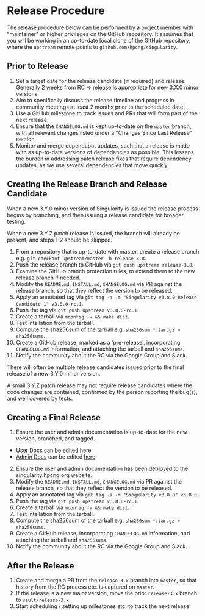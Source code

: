 # Release Procedure

The release procedure below can be performed by a project member with
"maintainer" or higher privileges on the GitHub repository. It assumes
that you will be working in an up-to-date local clone of the GitHub
repository, where the `upstream` remote points to
`github.com/hpcng/singularity`.

## Prior to Release

1. Set a target date for the release candidate (if required) and
   release. Generally 2 weeks from RC -> release is appropriate for
   new 3.X.0 minor versions.
2. Aim to specifically discuss the release timeline and progress in
   community meetings at least 2 months prior to the scheduled date.
3. Use a GitHub milestone to track issues and PRs that will form part
   of the next release.
4. Ensure that the `CHANGELOG.md` is kept up-to-date on the `master`
   branch, with all relevant changes listed under a "Changes Since
   Last Release" section.
5. Monitor and merge dependabot updates, such that a release is made
   with as up-to-date versions of dependencies as possible. This
   lessens the burden in addressing patch release fixes that require
   dependency updates, as we use several dependencies that move
   quickly.

## Creating the Release Branch and Release Candidate

When a new 3.Y.0 minor version of Singularity is issued the release
process begins by branching, and then issuing a release candidate for
broader testing.

When a new 3.Y.Z patch release is issued, the branch will already be
present, and steps 1-2 should be skipped.

1. From a repository that is up-to-date with master, create a release
   branch e.g. `git checkout upstream/master -b release-3.8`.
2. Push the release branch to GitHub via `git push upstream release-3.8`.
3. Examine the GitHub branch protection rules, to extend them to the
   new release branch if needed.
4. Modify the `README.md`, `INSTALL.md`, `CHANGELOG.md` via PR against
   the release branch, so that they reflect the version to be released.
5. Apply an annotated tag via `git tag -a -m "Singularity v3.8.0
   Release Candidate 1" v3.8.0-rc.1`.
6. Push the tag via `git push upstream v3.8.0-rc.1`.
7. Create a tarball via `mconfig -v && make dist`.
8. Test intallation from the tarball.
9. Compute the sha256sum of the tarball e.g. `sha256sum *.tar.gz > sha256sums`.
10. Create a GitHub release, marked as a 'pre-release', incorporating
   `CHANGELOG.md` information, and attaching the tarball and
   `sha256sums`.
11. Notify the community about the RC via the Google Group and Slack.

There will often be multiple release candidates issued prior to the
final release of a new 3.Y.0 minor version.

A small 3.Y.Z patch release may not require release candidates where
the code changes are contained, confirmed by the person reporting the
bug(s), and well covered by tests.

## Creating a Final Release

1. Ensure the user and admin documentation is up-to-date for the new
   version, branched, and tagged.
  - [User Docs](https://singularity.hpcng.org/user-docs/master/) can be edited [here](https://github.com/hpcng/singularity-userdocs)
  - [Admin Docs](https://singularity.hpcng.org/admin-docs/master/) can be edited [here](https://github.com/hpcng/singularity-admindocs)
2. Ensure the user and admin documentation has been deployed to the
   singularity.hpcng.org website.
4. Modify the `README.md`, `INSTALL.md`, `CHANGELOG.md` via PR against
   the release branch, so that they reflect the version to be released.
5. Apply an annotated tag via `git tag -a -m "Singularity v3.8.0" v3.8.0`.
6. Push the tag via `git push upstream v3.8.0-rc.1`.
7. Create a tarball via `mconfig -v && make dist`.
8. Test intallation from the tarball.
9. Compute the sha256sum of the tarball e.g. `sha256sum *.tar.gz > sha256sums`.
10. Create a GitHub release, incorporating `CHANGELOG.md` information,
   and attaching the tarball and `sha256sums`.
11. Notify the community about the RC via the Google Group and Slack.

## After the Release

1. Create and merge a PR from the `release-3.x` branch into `master`,
   so that history from the RC process etc. is captured on `master`.
2. If the release is a new major version, move the prior `release-3.x`
   branch to `vault/release-3.x`.
3. Start scheduling / setting up milestones etc. to track the next release!
